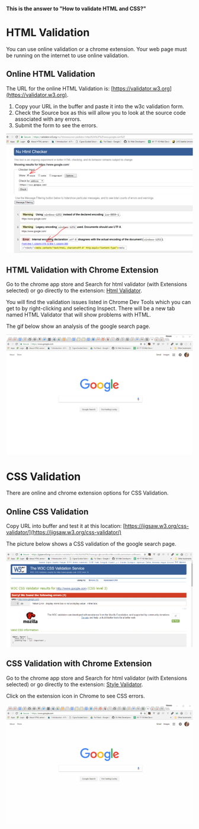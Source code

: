 **This is the answer to "How to validate HTML and CSS?"**



# HTML Validation

You can use online validation or a chrome extension.  Your web page must be running on the internet to use online validation.

## Online HTML Validation

The URL for the online HTML Validation is: [https://validator.w3.org](https://validator.w3.org).

1. Copy your URL in the buffer and paste it into the w3c validation form.
2. Check the Source box as this will allow you to look at the source code associated with any errors.
3. Submit the form to see the errors.

![](/assets/w3-html-validate.PNG)

## HTML Validation with Chrome Extension

Go to the chrome app store and Search for html validator \(with Extensions selected\) or go directly to the extension: [Html Validator](https://chrome.google.com/webstore/detail/html-validator/mpbelhhnfhfjnaehkcnnaknldmnocglk).

You will find the validation issues listed in Chrome Dev Tools which you can get to by right-clicking and selecting Inspect. There will be a new tab named HTML Validator that will show problems with HTML.

The gif below show an analysis of the google search page.

![](/assets/html-validator.gif)



# CSS Validation

There are online and chrome extension options for CSS Validation.

## Online CSS Validation

Copy URL into buffer and test it at this location: [https://jigsaw.w3.org/css-validator/](https://jigsaw.w3.org/css-validator/)

The picture below shows a CSS validation of the google search page.

![](/assets/css-online-validation.PNG)

## CSS Validation with Chrome Extension

Go to the chrome app store and Search for html validator \(with Extensions selected\) or go directly to the extension: [Style Validator](https://chrome.google.com/webstore/detail/style-validator/aaeahhnjkelemfcdmkcpaggdhfaffeod).

Click on the extension icon in Chrome to see CSS errors.

![](/assets/css-validator.gif)



